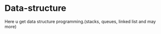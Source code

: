 <a href="https://github.com/Jitendra-singh-123"><img align="center" src=""/></a>



# Data-structure
Here u get data structure programming.(stacks, queues, linked list and may more)
